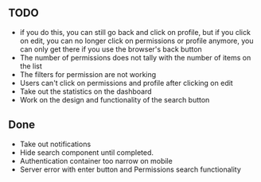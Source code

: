## TODO

- if you do this, you can still go back and click on profile, but if you click on edit, you can no longer click on permissions or profile anymore, you can only get there if you use the browser's back button
- The number of permissions does not tally with the number of items on the list
- The filters for permission are not working
- Users can't click on permissions and profile after clicking on edit
- Take out the statistics on the dashboard
- Work on the design and functionality of the search button

## Done
- Take out notifications
- Hide search component until completed.
- Authentication container too narrow on mobile
- Server error with enter button and Permissions search functionality
